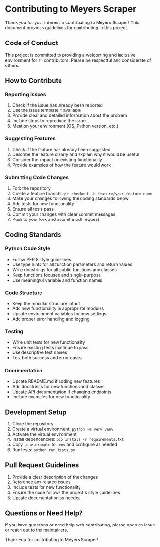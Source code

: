 # Contributing to Meyers Scraper

Thank you for your interest in contributing to Meyers Scraper! This document provides guidelines for contributing to this project.

## Code of Conduct

This project is committed to providing a welcoming and inclusive environment for all contributors. Please be respectful and considerate of others.

## How to Contribute

### Reporting Issues

1. Check if the issue has already been reported
2. Use the issue template if available
3. Provide clear and detailed information about the problem
4. Include steps to reproduce the issue
5. Mention your environment (OS, Python version, etc.)

### Suggesting Features

1. Check if the feature has already been suggested
2. Describe the feature clearly and explain why it would be useful
3. Consider the impact on existing functionality
4. Provide examples of how the feature would work

### Submitting Code Changes

1. Fork the repository
2. Create a feature branch: `git checkout -b feature/your-feature-name`
3. Make your changes following the coding standards below
4. Add tests for new functionality
5. Ensure all tests pass
6. Commit your changes with clear commit messages
7. Push to your fork and submit a pull request

## Coding Standards

### Python Code Style

- Follow PEP 8 style guidelines
- Use type hints for all function parameters and return values
- Write docstrings for all public functions and classes
- Keep functions focused and single-purpose
- Use meaningful variable and function names

### Code Structure

- Keep the modular structure intact
- Add new functionality in appropriate modules
- Update environment variables for new settings
- Add proper error handling and logging

### Testing

- Write unit tests for new functionality
- Ensure existing tests continue to pass
- Use descriptive test names
- Test both success and error cases

### Documentation

- Update README.md if adding new features
- Add docstrings for new functions and classes
- Update API documentation if changing endpoints
- Include examples for new functionality

## Development Setup

1. Clone the repository
2. Create a virtual environment: `python -m venv venv`
3. Activate the virtual environment
4. Install dependencies: `pip install -r requirements.txt`
5. Copy `.env.example` to `.env` and configure as needed
6. Run tests: `python run_tests.py`

## Pull Request Guidelines

1. Provide a clear description of the changes
2. Reference any related issues
3. Include tests for new functionality
4. Ensure the code follows the project's style guidelines
5. Update documentation as needed

## Questions or Need Help?

If you have questions or need help with contributing, please open an issue or reach out to the maintainers.

Thank you for contributing to Meyers Scraper! 